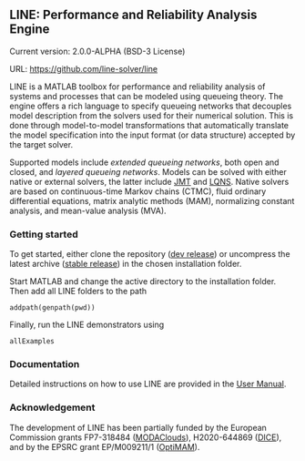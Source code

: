 ## LINE: Performance and Reliability Analysis Engine

Current version: 2.0.0-ALPHA (BSD-3 License)

URL: https://github.com/line-solver/line

LINE is a MATLAB toolbox for performance and reliability analysis of systems and processes that can be modeled using queueing theory. The engine offers a rich language to specify queueing networks that decouples model description from the solvers used for their numerical solution. This is done through model-to-model transformations that automatically translate the model specification into the input format (or data structure) accepted by the target solver.

Supported models include *extended queueing networks*, both open and closed, and *layered queueing networks*. Models can be solved with either native or external solvers, the latter include [JMT](http://jmt.sourceforge.net/) and [LQNS](http://www.sce.carleton.ca/rads/lqns/lqn-documentation/). Native solvers are based on continuous-time Markov chains (CTMC), fluid ordinary differential equations, matrix analytic methods (MAM), normalizing constant analysis, and mean-value analysis (MVA). 

### Getting started

To get started, either clone the repository ([dev release](https://github.com/line-solver/line)) or uncompress the latest archive ([stable release](https://github.com/line-solver/line/releases)) in the chosen installation folder.

Start MATLAB and change the active directory to the installation folder. Then add all LINE folders to the path
```
addpath(genpath(pwd))
```
Finally, run the LINE demonstrators using
```
allExamples
```

### Documentation
Detailed instructions on how to use LINE are provided in the [User Manual](https://github.com/line-solver/line/raw/master/doc/LINE.pdf).

### Acknowledgement
The development of LINE has been partially funded by the European Commission grants FP7-318484 ([MODAClouds](http://multiclouddevops.com/)), H2020-644869 ([DICE](http://www.dice-h2020.eu/)), and by the EPSRC grant EP/M009211/1 ([OptiMAM](https://wp.doc.ic.ac.uk/optimam/)).
